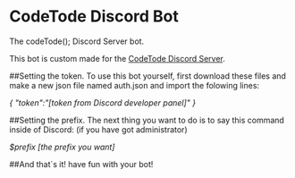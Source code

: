 # CodeTode Discord Bot
The codeTode(); Discord Server bot.

This bot is custom made for the [CodeTode Discord Server](https://discord.gg/tVzW6JE/).

##Setting the token.
To use this bot yourself, first download these files and make a new json file named auth.json and import the folowing lines:

*{
  "token":"[token from Discord developer panel]"
}*

##Setting the prefix.
The next thing you want to do is to say this command inside of Discord: (if you have got administrator)

*$prefix [the prefix you want]*

##And that\`s it!
have fun with your bot!
